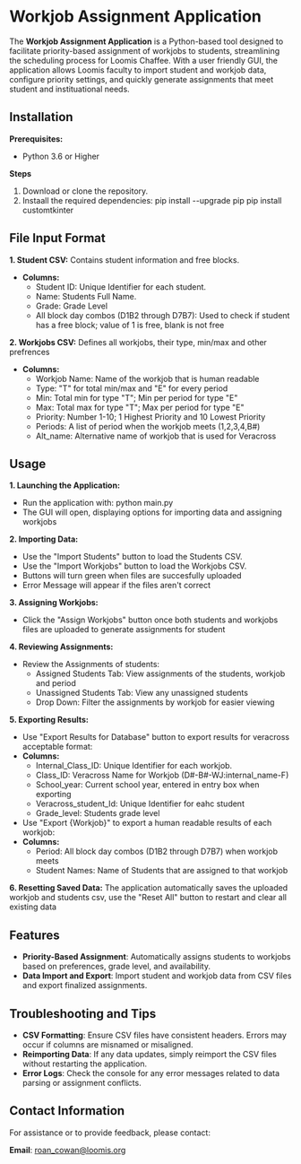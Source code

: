 # Workjob Assignment Application 
The **Workjob Assignment Application** is a Python-based tool designed to facilitate priority-based assignment of workjobs to students, streamlining the scheduling process for Loomis Chaffee. With a user friendly GUI, the application allows Loomis faculty to import student and workjob data, configure priority settings, and quickly generate assignments that meet student and instituational needs.

## Installation 

**Prerequisites:**
- Python 3.6 or Higher

**Steps**
1. Download or clone the repository.
2. Instaall the required dependencies:
pip install --upgrade pip
pip install customtkinter

## File Input Format
**1. Student CSV:** Contains student information and free blocks.
- **Columns:**
    - Student ID: Unique Identifier for each student.
    - Name: Students Full Name.
    - Grade: Grade Level
    - All block day combos (D1B2 through D7B7): Used to check if student has a free block; value of 1 is free, blank is not free

**2. Workjobs CSV:** Defines all workjobs, their type, min/max and other prefrences
- **Columns:**
    - Workjob Name: Name of the workjob that is human readable
    - Type: "T" for total min/max and "E" for every period
    - Min: Total min for type "T"; Min per period for type "E"
    - Max: Total max for type "T"; Max per period for type "E"
    - Priority: Number 1-10; 1 Highest Priority and 10 Lowest Priority
    - Periods: A list of period when the workjob meets (1,2,3,4,B#)
    - Alt_name: Alternative name of workjob that is used for Veracross

## Usage

**1. Launching the Application:**
- Run the application with:
python main.py
- The GUI will open, displaying options for importing data and assigning workjobs

**2. Importing Data:**
- Use the "Import Students" button to load the Students CSV.
- Use the "Import Workjobs" button to load the Workjobs CSV.
- Buttons will turn green when files are succesfully uploaded 
- Error Message will appear if the files aren't correct

**3. Assigning Workjobs:**
- Click the "Assign Workjobs" button once both students and workjobs files are uploaded to generate assignments for student

**4. Reviewing Assignments:**
- Review the Assignments of students:
    - Assigned Students Tab: 
    View assignments of the students, workjob and period
    - Unassigned Students Tab:
    View any unassigned students
    - Drop Down:
    Filter the assignments by workjob for easier viewing

**5. Exporting Results:**
- Use "Export Results for Database" button to export results for veracross acceptable format:
- **Columns:**
    - Internal_Class_ID: Unique Identifier for each workjob.
    - Class_ID: Veracross Name for Workjob (D#-B#-WJ:internal_name-F)
    - School_year: Current school year, entered in entry box when exporting
    - Veracross_student_Id: Unique Identifier for eahc student
    - Grade_level: Students grade level
- Use "Export {Workjob}" to export a human readable results of each workjob:
- **Columns:**
    - Period: All block day combos (D1B2 through D7B7) when workjob meets
    - Student Names: Name of Students that are assigned to that workjob

**6. Resetting Saved Data:**
The application automatically saves the uploaded workjob and students csv, use the "Reset All" button to restart and clear all existing data

## Features

- **Priority-Based Assignment**: Automatically assigns students to workjobs based on preferences, grade level, and availability.
- **Data Import and Export**: Import student and workjob data from CSV files and export finalized assignments.

## Troubleshooting and Tips

- **CSV Formatting**: Ensure CSV files have consistent headers. Errors may occur if columns are misnamed or misaligned.
- **Reimporting Data**: If any data updates, simply reimport the CSV files without restarting the application.
- **Error Logs**: Check the console for any error messages related to data parsing or assignment conflicts.

## Contact Information

For assistance or to provide feedback, please contact:

**Email**: roan_cowan@loomis.org